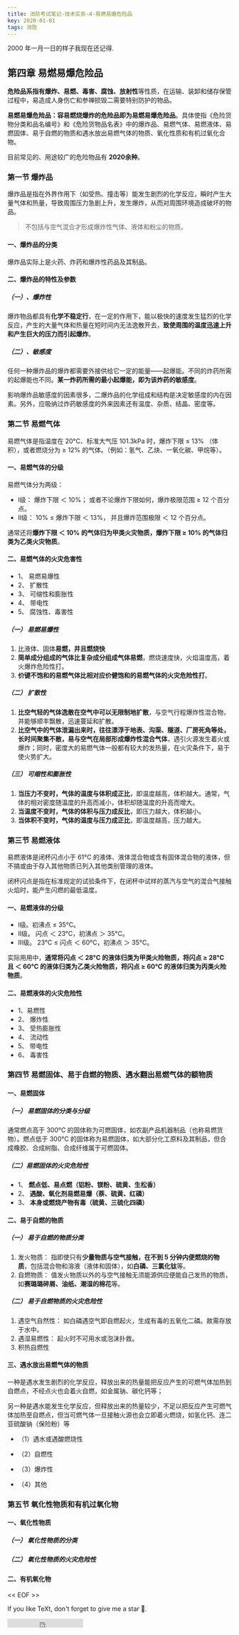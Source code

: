 ```yaml
---
title: 消防考试笔记-技术实务-4-易燃易爆危险品
key: 2020-01-01
tags: 消防
---
```


2000 年一月一日的样子我现在还记得.

<!--more-->

## 第四章 易燃易爆危险品



**危险品系指有爆炸、易燃、毒害、腐蚀、放射性**等性质，在运输、装卸和储存保管过程中，易造成人身伤亡和参禅损毁二需要特别防护的物品。



**易燃易爆危险品：容易燃烧爆炸的危险品即为易燃易爆危险品**。具体使指《危险货物分类和品名编号》和《危险货物品名表》中的爆炸品、易燃气体、易燃液体、易燃固体、易于自燃的物质和遇水放出易燃气体的物质、氧化性质和有机过氧化合物。



目前常见的、用途较广的危险物品有 **2020余种**。



### 第一节 爆炸品



爆炸品是指在外界作用下（如受热、撞击等）能发生剧烈的化学反应，瞬时产生大量气体和热量，导致周围压力急剧上升，发生爆炸，从而对周围环境造成破坏的物品。



> 不包括与空气混合才形成爆炸性气体、液体和粉尘的物质。



####  一、爆炸品的分类



爆炸品实际上是火药、炸药和爆炸性药品及其制品。



#### 二、爆炸品的特性及参数



##### （一）、爆炸性

爆炸物品都具有**化学不稳定行**，在一定的作用下，能以极快的速度发生猛烈的化学反应，产生的大量气体和热量在短时间内无法逸散开去，**致使周围的温度迅速上升和产生巨大的压力而引起爆炸**。



##### （二）、敏感度

任何一种爆炸品的爆炸都需要外接供给它一定的能量——起爆能。不同的炸药所需的起爆能也不同。**某一炸药所需的最小起爆能，即为该炸药的敏感度**。

影响爆炸品敏感度的因素很多，二爆炸品的化学组成和结构是决定敏感度的内在因素。另外，应吸纳过炸药敏感度的外来因素还有温度、杂质、结晶、密度等。



### 第二节 易燃气体



易燃气体是指温度在 20°C、标准大气压 101.3kPa 时，爆炸下限 ≤ 13% （体积），或者燃烧分为 ≥ 12% 的气体。（例如：氢气、乙炔、一氧化碳、甲烷等）。



#### 一、易燃气体的分级



易燃气体分为两级：

- I级： 爆炸下限 ＜ 10%； 或者不论爆炸下限如何，爆炸极限范围 ≥ 12 个百分点。
- II级： 10% ≤ 爆炸下限 ＜ 13%， 并且爆炸范围极限 ＜ 12 个百分点。

通常还将**爆炸下限 ＜ 10% 的气体归为甲类火灾物质，爆炸下限 ≥ 10% 的气体归类为乙类火灾物质**。



#### 二、易燃气体的火灾危害性



- 1、 易燃易爆性
- 2、 扩散性
- 3、 可缩性和膨胀性
- 4、 带电性
- 5、 腐蚀性、毒害性



##### （一） 易燃易爆性

1. 比液体、固体**易燃，并且燃烧快**
2. **简单成分组成的气体比复杂成分组成气体易燃**，燃烧速度快，火焰温度高，着火爆炸危险性打。
3. **价键不饱和的易燃气体比相对应价健饱和的易燃气体的火灾危险性打**。

##### （二） 扩散性

1. **比空气轻的气体逸散在空气中可以无限制地扩散**，与空气行程爆炸性混合物，并能够顺丰飘散，迅速蔓延和扩散。
2. **比空气中的气体泄漏出来时，往往漂浮于地表、沟渠、隧道、厂房死角等处，长时间聚集不散，易与空气在局部形成爆炸性混合气体**，遇引火源发生着火或爆炸；同时，密度大的易燃气体一般都有较大的发热量，在火灾条件下，易于使火势扩大。

##### （三） 可缩性和膨胀性

1. **当压力不变时，气体的温度与体积成正比**，即温度越高，体积越大。通常，气体的相对密度随温度的升高而减小，体积却随温度的升高而增大。
2. **当温度不变时，气体的体积与压力成反比**，即压力越大，体积越小。
3. **当体积不变时，气体的温度与压力成正比**，即温度越高，压力越大。



### 第三节 易燃液体

易燃液体是闭杯闪点小于 61°C 的液体、液体混合物或含有固体混合物的液体，但不搞或由于存入其他物质已列入其他类别管理的液体。

闭杯闪点是指在标准规定的试验条件下，在闭杯中试样的蒸汽与空气的混合气接触火焰时，能产生闪燃的最低温度。

#### 一、易燃液体的分级

- I级。初沸点 ≤ 35°C。
- II级。 闪点 ＜ 23°C，初沸点 ＞ 35°C。
- III级。 23°C ≤ 闪点 ＜ 60°C，初沸点 ＞ 35°C。

实际用用中，**通常将闪点 ＜ 28°C 的液体归类为甲类火险物质，将闪点 ≥ 28°C 且 ＜ 60°C 的液体归类为乙类火险物质，将闪点 ≥ 60°C 的液体归类为丙类火险物质**。



#### 二、易燃液体的火灾危险性



- 1、易燃性
- 2、 爆炸性
- 3、 受热膨胀性
- 4、 流动性
- 5、 带电性
- 6、 毒害性



### 第四节 易燃固体、易于自燃的物质、遇水翻出易燃气体的额物质



#### 一、易燃固体

##### （一） 易燃固体的分类与分级

通常燃点高于 300°C 的固体称为可燃固体，如农副产品机器制品（也称易燃货物）。燃点低于 300°C 的固体称为易燃固体，如大部分化工原料及其制品，但合成橡胶、合成树脂、合成纤维属于可燃固体。



##### （二）易燃固体的火灾危险性

- 1、 **燃点低、易点燃（铝粉、镁粉、硫黄、生松香）**
- 2、 **遇酸、氧化剂易燃易爆（萘、硫黄、红磷）**
- 3、 **本身或燃烧产物有毒（硫黄、三硫化四磷）**



#### 二、易于自燃的物质

##### （一） 易于自燃的物质分类

1. 发火物质： 指即使只有**少量物质与空气接触，在不到 5 分钟内便燃烧的物质**，包括混合物和溶液（液体和固体），如**白磷、三氯化钛**等。
2. 自燃物质： 值发火物质以外的与空气接触无须能源供应便能自己发热的物质，如**赛璐璐碎屑、油纸、潮湿的棉花**等。

##### （二） 易于自燃物质的火灾危险性

1. 遇空气自然性： 如白磷遇空气即自燃起火，生成有毒的五氧化二磷。故需存放于水中。
2. 遇湿易燃性： 起火时不可用水或泡沫扑救。
3. 积热自燃性



#### 三、遇水放出易燃气体的物质



一种是遇水发生剧烈的化学反应，释放出来的热量能把反应产生的可燃气体加热到自燃点，不经点火也会着火自燃，如金属钠、碳化钙等；

另一种是遇水能发生化学反应，但释放出来的热量较少，不足以把反应产生可燃气体加热至自燃点，但当可燃气体一旦接触火源也会立即着火燃烧，如氢化钙、连二亚硫酸钠（保险粉）等

- （1）遇水或遇酸燃烧性

- （2）自燃性
- （3）爆炸性
- （4）其他



### 第五节 氧化性物质和有机过氧化物



#### 一、氧化性物质

##### （一） 氧化性物质的分类





##### （二） 氧化性物质的火灾危险性





#### 二、有机氧化物







<< EOF >>

If you like TeXt, don't forget to give me a star :star2:.

<iframe src="https://ghbtns.com/github-btn.html?user=kitian616&repo=jekyll-TeXt-theme&type=star&count=true" frameborder="0" scrolling="0" width="170px" height="20px"></iframe>
